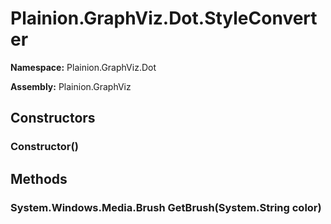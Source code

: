 
# Plainion.GraphViz.Dot.StyleConverter

**Namespace:** Plainion.GraphViz.Dot

**Assembly:** Plainion.GraphViz


## Constructors

### Constructor()


## Methods

### System.Windows.Media.Brush GetBrush(System.String color)

